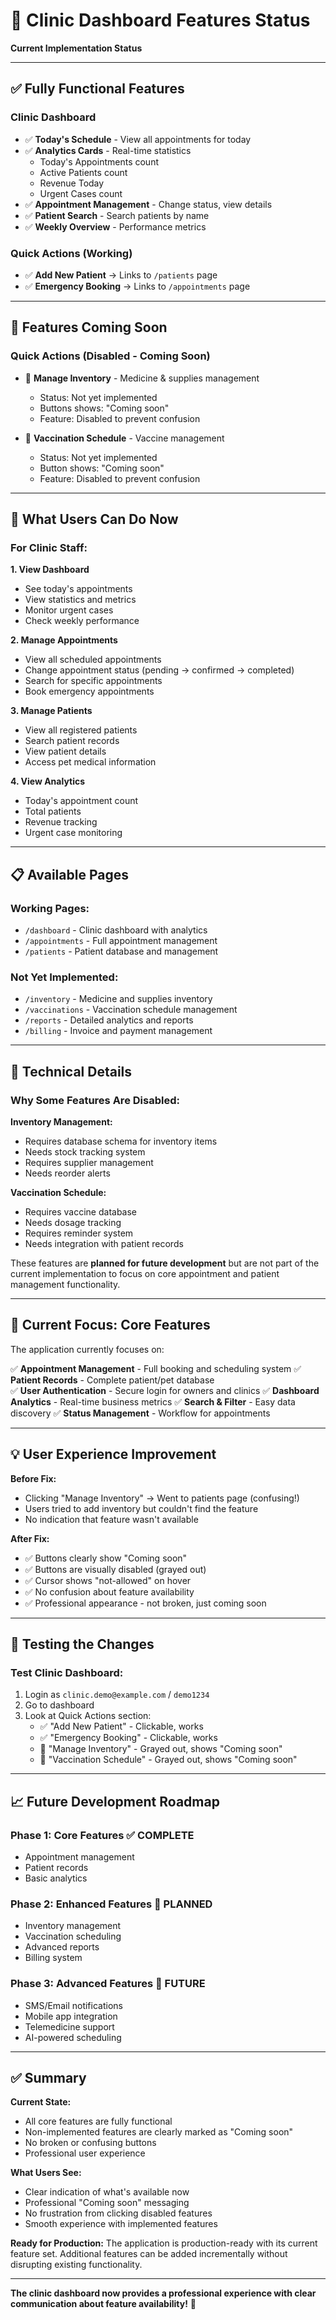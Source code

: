 # 🏥 Clinic Dashboard Features Status

**Current Implementation Status**

---

## ✅ Fully Functional Features

### **Clinic Dashboard**
- ✅ **Today's Schedule** - View all appointments for today
- ✅ **Analytics Cards** - Real-time statistics
  - Today's Appointments count
  - Active Patients count  
  - Revenue Today
  - Urgent Cases count
- ✅ **Appointment Management** - Change status, view details
- ✅ **Patient Search** - Search patients by name
- ✅ **Weekly Overview** - Performance metrics

### **Quick Actions (Working)**
- ✅ **Add New Patient** → Links to `/patients` page
- ✅ **Emergency Booking** → Links to `/appointments` page

---

## 🚧 Features Coming Soon

### **Quick Actions (Disabled - Coming Soon)**
- 🚧 **Manage Inventory** - Medicine & supplies management
  - Status: Not yet implemented
  - Buttons shows: "Coming soon"
  - Feature: Disabled to prevent confusion

- 🚧 **Vaccination Schedule** - Vaccine management
  - Status: Not yet implemented  
  - Button shows: "Coming soon"
  - Feature: Disabled to prevent confusion

---

## 🎯 What Users Can Do Now

### **For Clinic Staff:**

**1. View Dashboard**
- See today's appointments
- View statistics and metrics
- Monitor urgent cases
- Check weekly performance

**2. Manage Appointments**
- View all scheduled appointments
- Change appointment status (pending → confirmed → completed)
- Search for specific appointments
- Book emergency appointments

**3. Manage Patients**
- View all registered patients
- Search patient records
- View patient details
- Access pet medical information

**4. View Analytics**
- Today's appointment count
- Total patients
- Revenue tracking
- Urgent case monitoring

---

## 📋 Available Pages

### **Working Pages:**
- `/dashboard` - Clinic dashboard with analytics
- `/appointments` - Full appointment management
- `/patients` - Patient database and management

### **Not Yet Implemented:**
- `/inventory` - Medicine and supplies inventory
- `/vaccinations` - Vaccination schedule management
- `/reports` - Detailed analytics and reports
- `/billing` - Invoice and payment management

---

## 🔧 Technical Details

### **Why Some Features Are Disabled:**

**Inventory Management:**
- Requires database schema for inventory items
- Needs stock tracking system
- Requires supplier management
- Needs reorder alerts

**Vaccination Schedule:**
- Requires vaccine database
- Needs dosage tracking
- Requires reminder system
- Needs integration with patient records

These features are **planned for future development** but are not part of the current implementation to focus on core appointment and patient management functionality.

---

## 🚀 Current Focus: Core Features

The application currently focuses on:

✅ **Appointment Management** - Full booking and scheduling system
✅ **Patient Records** - Complete patient/pet database  
✅ **User Authentication** - Secure login for owners and clinics
✅ **Dashboard Analytics** - Real-time business metrics
✅ **Search & Filter** - Easy data discovery
✅ **Status Management** - Workflow for appointments

---

## 💡 User Experience Improvement

**Before Fix:**
- Clicking "Manage Inventory" → Went to patients page (confusing!)
- Users tried to add inventory but couldn't find the feature
- No indication that feature wasn't available

**After Fix:**
- ✅ Buttons clearly show "Coming soon"
- ✅ Buttons are visually disabled (grayed out)
- ✅ Cursor shows "not-allowed" on hover
- ✅ No confusion about feature availability
- ✅ Professional appearance - not broken, just coming soon

---

## 🧪 Testing the Changes

### **Test Clinic Dashboard:**
1. Login as `clinic.demo@example.com` / `demo1234`
2. Go to dashboard
3. Look at Quick Actions section:
   - ✅ "Add New Patient" - Clickable, works
   - ✅ "Emergency Booking" - Clickable, works
   - 🚧 "Manage Inventory" - Grayed out, shows "Coming soon"
   - 🚧 "Vaccination Schedule" - Grayed out, shows "Coming soon"

---

## 📈 Future Development Roadmap

### **Phase 1: Core Features** ✅ COMPLETE
- Appointment management
- Patient records
- Basic analytics

### **Phase 2: Enhanced Features** 🚧 PLANNED
- Inventory management
- Vaccination scheduling
- Advanced reports
- Billing system

### **Phase 3: Advanced Features** 📅 FUTURE
- SMS/Email notifications
- Mobile app integration
- Telemedicine support
- AI-powered scheduling

---

## ✅ Summary

**Current State:**
- All core features are fully functional
- Non-implemented features are clearly marked as "Coming soon"
- No broken or confusing buttons
- Professional user experience

**What Users See:**
- Clear indication of what's available now
- Professional "Coming soon" messaging
- No frustration from clicking disabled features
- Smooth experience with implemented features

**Ready for Production:**
The application is production-ready with its current feature set. Additional features can be added incrementally without disrupting existing functionality.

---

**The clinic dashboard now provides a professional experience with clear communication about feature availability!** 🎉
